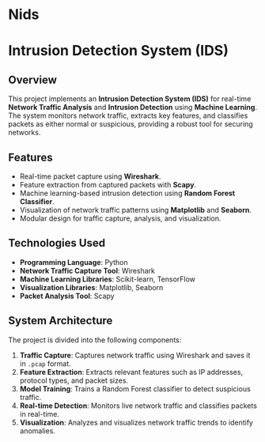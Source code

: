 # Nids
# Intrusion Detection System (IDS)

## Overview
This project implements an **Intrusion Detection System (IDS)** for real-time **Network Traffic Analysis** and **Intrusion Detection** using **Machine Learning**. The system monitors network traffic, extracts key features, and classifies packets as either normal or suspicious, providing a robust tool for securing networks.

## Features
- Real-time packet capture using **Wireshark**.
- Feature extraction from captured packets with **Scapy**.
- Machine learning-based intrusion detection using **Random Forest Classifier**.
- Visualization of network traffic patterns using **Matplotlib** and **Seaborn**.
- Modular design for traffic capture, analysis, and visualization.

## Technologies Used
- **Programming Language**: Python
- **Network Traffic Capture Tool**: Wireshark
- **Machine Learning Libraries**: Scikit-learn, TensorFlow
- **Visualization Libraries**: Matplotlib, Seaborn
- **Packet Analysis Tool**: Scapy

## System Architecture
The project is divided into the following components:
1. **Traffic Capture**: Captures network traffic using Wireshark and saves it in `.pcap` format.
2. **Feature Extraction**: Extracts relevant features such as IP addresses, protocol types, and packet sizes.
3. **Model Training**: Trains a Random Forest classifier to detect suspicious traffic.
4. **Real-time Detection**: Monitors live network traffic and classifies packets in real-time.
5. **Visualization**: Analyzes and visualizes network traffic trends to identify anomalies.

